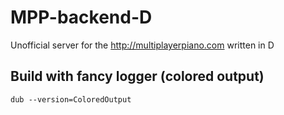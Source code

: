 # MPP-backend-D
Unofficial server for the http://multiplayerpiano.com written in D

## Build with fancy logger (colored output)

```
dub --version=ColoredOutput
```
